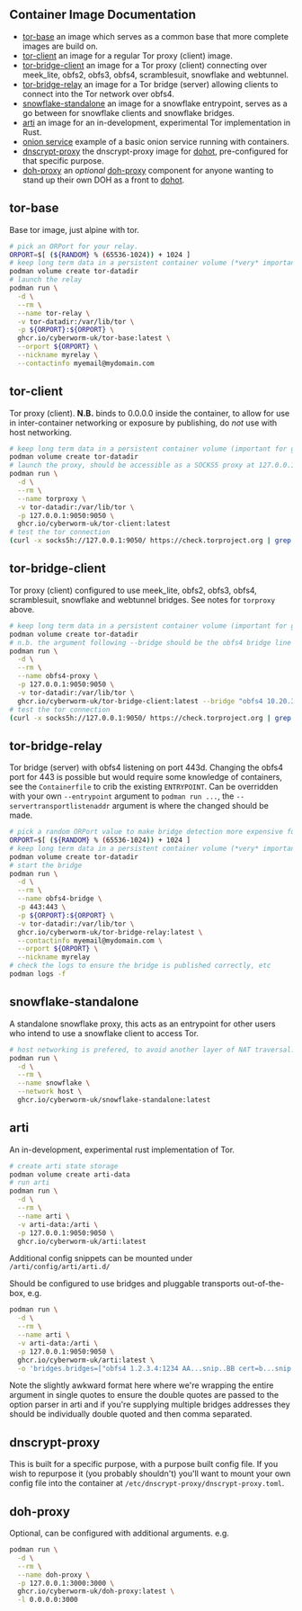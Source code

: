 ## Container Image Documentation

- [tor-base](#tor-base) an image which serves as a common base that more complete images are build on.
- [tor-client](#tor-client) an image for a regular Tor proxy (client) image.
- [tor-bridge-client](#tor-bridge-client) an image for a Tor proxy (client) connecting over meek_lite, obfs2, obfs3, obfs4, scramblesuit, snowflake and webtunnel.
- [tor-bridge-relay](#tor-bridge-relay) an image for a Tor bridge (server) allowing clients to connect into the Tor network over obfs4.
- [snowflake-standalone](#snowflake-standalone) an image for a snowflake entrypoint, serves as a go between for snowflake clients and snowflake bridges.
- [arti](#arti) an image for an in-development, experimental Tor implementation in Rust.
- [onion service](#onion-service) example of a basic onion service running with containers.
- [dnscrypt-proxy](#dnscrypt-proxy) the dnscrypt-proxy image for [dohot](https://github.com/cyberworm-uk/dohot-service), pre-configured for that specific purpose.
- [doh-proxy](#doh-proxy) an *optional* [doh-proxy](https://github.com/DNSCrypt/doh-server) component for anyone wanting to stand up their own DOH as a front to [dohot](https://github.com/cyberworm-uk/dohot-service).

## tor-base
Base tor image, just alpine with tor.
```bash
# pick an ORPort for your relay.
ORPORT=$[ (${RANDOM} % (65536-1024)) + 1024 ]
# keep long term data in a persistent container volume (*very* important for relay identity keys, etc)
podman volume create tor-datadir
# launch the relay
podman run \
  -d \
  --rm \
  --name tor-relay \
  -v tor-datadir:/var/lib/tor \
  -p ${ORPORT}:${ORPORT} \
  ghcr.io/cyberworm-uk/tor-base:latest \
  --orport ${ORPORT} \
  --nickname myrelay \
  --contactinfo myemail@mydomain.com
```

## tor-client
Tor proxy (client). **N.B.** binds to 0.0.0.0 inside the container, to allow for use in inter-container networking or exposure by publishing, do *not* use with host networking.
```bash
# keep long term data in a persistent container volume (important for guard context, descriptor caches, etc)
podman volume create tor-datadir
# launch the proxy, should be accessible as a SOCKS5 proxy at 127.0.0.1:9050 on the host.
podman run \
  -d \
  --rm \
  --name torproxy \
  -v tor-datadir:/var/lib/tor \
  -p 127.0.0.1:9050:9050 \
  ghcr.io/cyberworm-uk/tor-client:latest
# test the tor connection
(curl -x socks5h://127.0.0.1:9050/ https://check.torproject.org | grep -F Congratulations.) && echo "Success" || echo "Failure"
```

## tor-bridge-client
Tor proxy (client) configured to use meek_lite, obfs2, obfs3, obfs4, scramblesuit, snowflake and webtunnel bridges. See notes for `torproxy` above.
```bash
# keep long term data in a persistent container volume (important for guard context, descriptor caches, etc)
podman volume create tor-datadir
# n.b. the argument following --bridge should be the obfs4 bridge line you obtained via https://bridges.torproject.org/ and it should be in quotes.
podman run \
  -d \
  --rm \
  --name obfs4-proxy \
  -p 127.0.0.1:9050:9050 \
  -v tor-datadir:/var/lib/tor \
  ghcr.io/cyberworm-uk/tor-bridge-client:latest --bridge "obfs4 10.20.30.40:12345 3D7D7A39CCA78C7B0448AFA147EF4CC391564D03 cert=YvJSxrXcnXYZ+C9hsIr18bwsm5u5dtZG9DrLTo8CqY8mZlBjhXcUssJJ185mX+JCc/LSnQ iat-mode=0"
# test the tor connection
(curl -x socks5h://127.0.0.1:9050/ https://check.torproject.org | grep -F Congratulations.) && echo "Success" || echo "Failure"
```

## tor-bridge-relay
Tor bridge (server) with obfs4 listening on port 443d. Changing the obfs4 port for 443 is possible but would require some knowledge of containers, see the `Containerfile` to crib the existing `ENTRYPOINT`. Can be overridden with your own `--entrypoint` argument to `podman run ...`, the `--servertransportlistenaddr` argument is where the changed should be made.
```bash
# pick a random ORPort value to make bridge detection more expensive for censors.
ORPORT=$[ (${RANDOM} % (65536-1024)) + 1024 ]
# keep long term data in a persistent container volume (*very* important for bridge identity keys, etc)
podman volume create tor-datadir
# start the bridge
podman run \
  -d \
  --rm \
  --name obfs4-bridge \
  -p 443:443 \
  -p ${ORPORT}:${ORPORT} \
  -v tor-datadir:/var/lib/tor \
  ghcr.io/cyberworm-uk/tor-bridge-relay:latest \
  --contactinfo myemail@mydomain.com \
  --orport ${ORPORT} \
  --nickname myrelay
# check the logs to ensure the bridge is published correctly, etc
podman logs -f 
```

## snowflake-standalone
A standalone snowflake proxy, this acts as an entrypoint for other users who intend to use a snowflake client to access Tor.
```bash
# host networking is prefered, to avoid another layer of NAT traversal: container <-(NAT)-> host, or worse: container <-(NAT)-> host <-(NAT)-> router
podman run \
  -d \
  --rm \
  --name snowflake \
  --network host \
  ghcr.io/cyberworm-uk/snowflake-standalone:latest
```

## arti
An in-development, experimental rust implementation of Tor.
```bash
# create arti state storage
podman volume create arti-data
# run arti
podman run \
  -d \
  --rm \
  --name arti \
  -v arti-data:/arti \
  -p 127.0.0.1:9050:9050 \
  ghcr.io/cyberworm-uk/arti:latest
```

Additional config snippets can be mounted under `/arti/config/arti/arti.d/`

Should be configured to use bridges and pluggable transports out-of-the-box, e.g.

```bash
podman run \
  -d \
  --rm \
  --name arti \
  -v arti-data:/arti \
  -p 127.0.0.1:9050:9050 \
  ghcr.io/cyberworm-uk/arti:latest \
  -o 'bridges.bridges=["obfs4 1.2.3.4:1234 AA...snip..BB cert=b...snip...g iat-mode=0","obfs4 5.6.7.8:5678 CC...snip...DD cert=T...snip...w iat-mode=0"]'
```

Note the slightly awkward format here where we're wrapping the entire argument in single quotes to ensure the double quotes are passed to the option parser in arti and if you're supplying multiple bridges addresses they should be individually double quoted and then comma separated.

## dnscrypt-proxy
This is built for a specific purpose, with a purpose built config file.
If you wish to repurpose it (you probably shouldn't) you'll want to mount your own config file into the container at `/etc/dnscrypt-proxy/dnscrypt-proxy.toml`.

## doh-proxy
Optional, can be configured with additional arguments. e.g.

```bash
podman run \
  -d \
  --rm \
  --name doh-proxy \
  -p 127.0.0.1:3000:3000 \
  ghcr.io/cyberworm-uk/doh-proxy:latest \
  -l 0.0.0.0:3000
```
